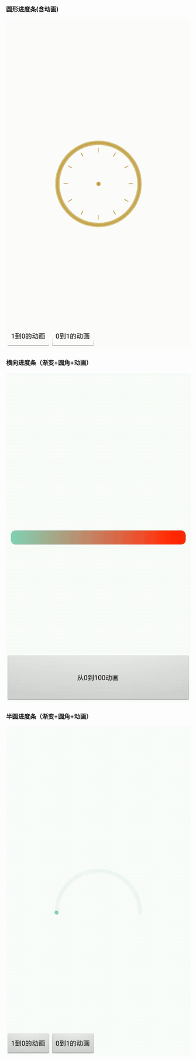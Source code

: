 
### 圆形进度条(含动画)
![Android_Widget_CircularProgress](./image/001.gif)
### 横向进度条（渐变+圆角+动画）
![Android_Widget_CircularProgress](./image/002.gif)
### 半圆进度条（渐变+圆角+动画）
![Android_Widget_CircularProgress](./image/003.gif)
